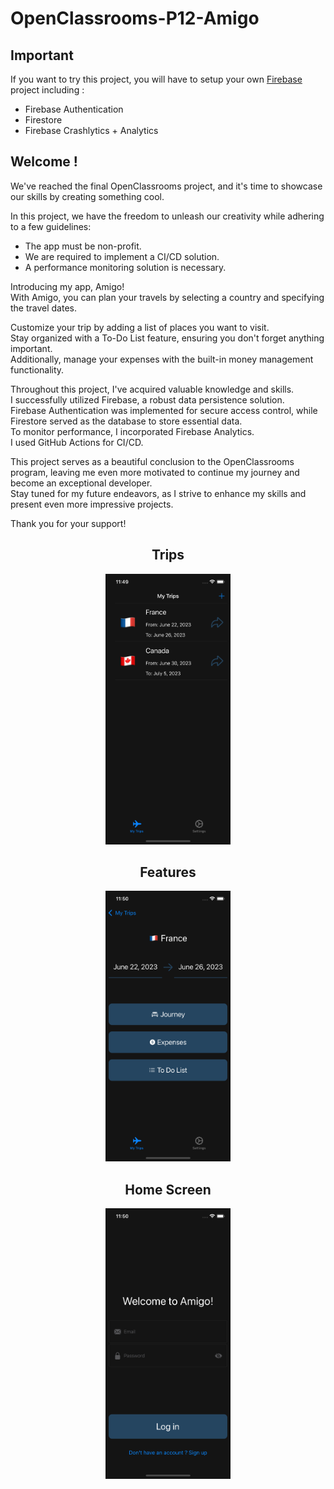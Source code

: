 # OpenClassrooms-P12-Amigo

## Important

If you want to try this project, you will have to setup your own [Firebase](https://firebase.google.com) project including :

- Firebase Authentication
- Firestore
- Firebase Crashlytics + Analytics
 
 
## Welcome !

We've reached the final OpenClassrooms project, and it's time to showcase our skills by creating something cool.

In this project, we have the freedom to unleash our creativity while adhering to a few guidelines:

- The app must be non-profit.
- We are required to implement a CI/CD solution.
- A performance monitoring solution is necessary.

Introducing my app, Amigo!  
With Amigo, you can plan your travels by selecting a country and specifying the travel dates.

Customize your trip by adding a list of places you want to visit.  
Stay organized with a To-Do List feature, ensuring you don't forget anything important.  
Additionally, manage your expenses with the built-in money management functionality.  

Throughout this project, I've acquired valuable knowledge and skills.  
I successfully utilized Firebase, a robust data persistence solution.  
Firebase Authentication was implemented for secure access control, while Firestore served as the database to store essential data.  
To monitor performance, I incorporated Firebase Analytics.  
I used GitHub Actions for CI/CD.

This project serves as a beautiful conclusion to the OpenClassrooms program, leaving me even more motivated to continue my journey and become an exceptional developer.  
Stay tuned for my future endeavors, as I strive to enhance my skills and present even more impressive projects. 

Thank you for your support!

<div align="center">
  <h2> Trips </h2>
  <img src="https://github.com/MickaeliOS/OpenClassrooms-P12-Amigo/blob/master/Divers/Images/Trips.png" width="200">
</div>

<div align="center">
    <h2> Features </h2>
  <img src="https://github.com/MickaeliOS/OpenClassrooms-P12-Amigo/blob/master/Divers/Images/Features.png" width="200">
</div>

<div align="center">
    <h2> Home Screen </h2>
  <img src="https://github.com/MickaeliOS/OpenClassrooms-P12-Amigo/blob/master/Divers/Images/Home.png" width="200">
</div>
